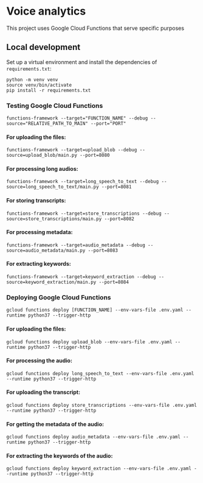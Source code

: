 # Voice analytics

This project uses Google Cloud Functions that serve specific purposes

## Local development

Set up a virtual environment and install the dependencies of `requirements.txt`:

```
python -m venv venv
source venv/bin/activate
pip install -r requirements.txt
```

### Testing Google Cloud Functions

```
functions-framework --target="FUNCTION_NAME" --debug --source="RELATIVE_PATH_TO_MAIN" --port="PORT"
```

#### For uploading the files:

```
functions-framework --target=upload_blob --debug --source=upload_blob/main.py --port=8080
```

#### For processing long audios:

```
functions-framework --target=long_speech_to_text --debug --source=long_speech_to_text/main.py --port=8081
```

#### For storing transcripts:

```
functions-framework --target=store_transcriptions --debug --source=store_transcriptions/main.py --port=8082
```

#### For processing metadata:

```
functions-framework --target=audio_metadata --debug --source=audio_metadata/main.py --port=8083
```

#### For extracting keywords:

```
functions-framework --target=keyword_extraction --debug --source=keyword_extraction/main.py --port=8084
```

### Deploying Google Cloud Functions

```
gcloud functions deploy [FUNCTION_NAME] --env-vars-file .env.yaml --runtime python37 --trigger-http
```

#### For uploading the files:

```
gcloud functions deploy upload_blob --env-vars-file .env.yaml --runtime python37 --trigger-http
```

#### For processing the audio:

```
gcloud functions deploy long_speech_to_text --env-vars-file .env.yaml --runtime python37 --trigger-http
```

#### For uploading the transcript:

```
gcloud functions deploy store_transcriptions --env-vars-file .env.yaml --runtime python37 --trigger-http
```

#### For getting the metadata of the audio:

```
gcloud functions deploy audio_metadata --env-vars-file .env.yaml --runtime python37 --trigger-http
```

#### For extracting the keywords of the audio:

```
gcloud functions deploy keyword_extraction --env-vars-file .env.yaml --runtime python37 --trigger-http
```
